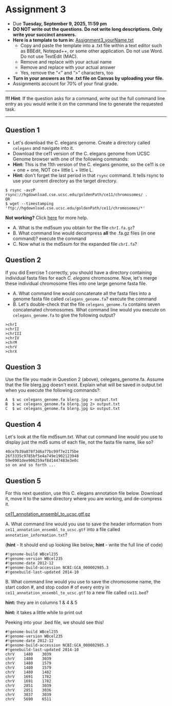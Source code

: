 # Assignment 3

- Due **Tuesday, September 9, 2025, 11:59 pm** 
- **DO NOT write out the questions. Do not write long descriptions. Only write your succinct answers.**
- **Here is a template to turn in:** [Assignment3_yourName.txt](https://github.com/jesshill/CSU-2025FA-DSCI-510-001_LINUX_as_a_computational_platform/blob/main/Home_Work/Assignment3_yourName.txt)
  - Copy and paste the template into a .txt file within a text editor such as BBEdit, Notepad++, or some other application. Do not use Word. Do not use TextEdit (MAC).
  - Remove <yourNameHere> and replace with your actual name
  - Remove <answerHere> and replace with your actual answer
  - Yes, remove the “<” and “>” characters, too
- **Turn in your answers as the .txt file on Canvas by uploading your file.**
- Assignments account for 70% of your final grade. 

---

**!!! Hint**: If the question asks for a command, write out the full command line entry as you would write it on the command line to generate the requested task.

---

## Question 1

- Let's download the C. elegans genome. Create a directory called `celegans` and navigate into it.
- Download the ce11 version of the C. elegans genome from UCSC Genome browser with one of the following commands:
- **Hint:** This is the 11th version of the C. elegans genome, so the ce11 is ce + one + one, NOT ce+ little L + little L.
- **Hint:** don't forget the last period in that `rsync` command. It tells rsync to use your current directory as the target directory.

```
$ rsync -avzP rsync://hgdownload.cse.ucsc.edu/goldenPath/ce11/chromosomes/ .
OR
$ wget --timestamping 'ftp://hgdownload.cse.ucsc.edu/goldenPath/ce11/chromosomes/*'

```

**Not working?** Click [here](extra_help_for_assignment3.md) for more help.

- A. What is the md5sum you obtain for the file `chrI.fa.gz`?
- B. What command line would decompress **all** the .fa.gz files (in one command)? execute the command
- C. Now what is the md5sum for the expanded file `chrI.fa`?

## Question 2

If you did Exercise 1 correctly, you should have a directory containing individual fasta files for each *C. elegans* chromosome. Now, let's merge these individual chromosome files into one large genome fasta file.

- A. What command line would concatenate all the fasta files into a genome fasta file called `celegans_genome.fa`? execute the command
- B. Let's double-check that the file `celegans_genome.fa` contains seven concatenated chromosomes. What command line would you execute on `celegans_genome.fa` to give the following output?

```
>chrI
>chrII
>chrIII
>chrIV
>chrM
>chrV
>chrX
```

## Question 3

Use the file you made in Question 2 (above), celegans_genome.fa. Assume that the file blerg.jpg doesn't exist. Explain what will be saved in output.txt when you execute the following commands?:

```
A  $ wc celegans_genome.fa blerg.jpg > output.txt
B  $ wc celegans_genome.fa blerg.jpg 2> output.txt
C  $ wc celegans_genome.fa blerg.jpg &> output.txt
```

## Question 4

Let's look at the file md5sum.txt. What cut command line would you use to display just the md5 sums of each file, not the fasta file name, like so?

```
40ce7b39a878f3d6a77bc99f7e2175be
26f3335c9785bf5e4a749e1902123948
59e0901dee906259af8d1447483e3e0c
so on and so forth ...
```

## Question 5

For this next question, use this C. elegans annotation file below. Download it, move it to the same directory where you are working, and de-compress it.

[ce11_annotation_ensembl_to_ucsc.gtf.gz](https://github.com/jesshill/CSU-2025FA-DSCI-510-001_LINUX_as_a_computational_platform/blob/main/Data/ce11_annotation_ensembl_to_ucsc.gtf.gz)

A. What command line would you use to save the header information from `ce11_annotation_ensembl_to_ucsc.gtf` into a file called `annotation_information.txt`?

(**hint** - It should end up looking like below; **hint** - write the full line of code)

```
#!genome-build WBcel235
#!genome-version WBcel235
#!genome-date 2012-12
#!genome-build-accession NCBI:GCA_000002985.3
#!genebuild-last-updated 2014-10
```

B. What command line would you use to save the chromosome name, the start codon #, and stop codon # of every entry in `ce11_annotation_ensembl_to_ucsc.gtf` to a new file called `ce11.bed`?

**hint:** they are in columns 1 & 4 & 5 

**hint:** it takes a little while to print out

Peeking into your .bed file, we should see this!

```
#!genome-build WBcel235
#!genome-version WBcel235
#!genome-date 2012-12
#!genome-build-accession NCBI:GCA_000002985.3
#!genebuild-last-updated 2014-10
chrV    1480    3039
chrV    1480    3039
chrV    1480    1579
chrV    1480    1579
chrV    1480    1482
chrV    1691    1782
chrV    1691    1782
chrV    2851    3039
chrV    2851    3036
chrV    3037    3039
chrV    5690    6511
```
